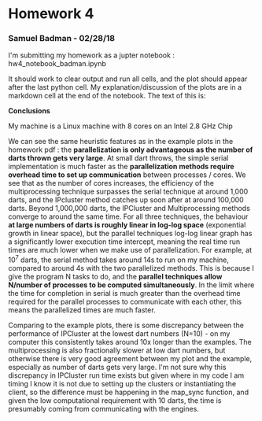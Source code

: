 # Homework 4

### Samuel Badman - 02/28/18

I'm submitting my homework as a jupter notebook :
 hw4_notebook_badman.ipynb
 
It should work to clear output and run all cells, and the plot should appear 
after the last python cell. My explanation/discussion of the plots are in a 
markdown cell at the end of the notebook. The text of this is:


__Conclusions__

My machine is a Linux machine with 8 cores on an Intel 2.8 GHz Chip 

We can see the same heuristic features as in the example plots in the homework pdf : the __parallelization is only advantageous as the number of darts thrown gets very large__. At small dart throws, the simple serial implementation is much faster as the __parallelization methods require overhead time to set up communication__ between processes / cores. We see that as the number of cores increases, the efficiency of the multiprocessing technique surpasses the serial technique at around 1,000 darts, and the IPcluster method catches up soon after at around 100,000 darts. Beyond 1,000,000 darts, the IPCluster and Multiprocessing methods converge to around the same time. For all three techniques, the behaviour __at large numbers of darts is roughly linear in log-log space__ (exponential growth in linear space), but the parallel techniques log-log linear graph has a significantly lower execution time intercept, meaning the real time run times are much lower when we make use of parallelization. For example, at $10^7$ darts, the serial method takes around 14s to run on my machine, compared to around 4s with the two parallelized methods. This is because I give the program N tasks to do, and the __parallel techniques allow N/number of processes to be computed simultaneously__. In the limit where the time for completion in serial is much greater than the overhead time required for the parallel processes to communicate with each other, this means the parallelized times are much faster.

Comparing to the example plots, there is some discrepancy between the performance of IPCluster at the lowest dart numbers (N=10) - on my computer this consistently takes around 10x longer than the examples. The multiprocessing is also fractionally slower at low dart numbers, but otherwise there is very good agreement between my plot and the example, especially as number of darts gets very large. I'm not sure why this discrepancy in IPCluster run time exists but given where in my code I am timing I know it is not due to setting up the clusters or instantiating the client, so the difference must be happening in the map_sync function, and given the low computational requirement with 10 darts, the time is presumably coming from communicating with the engines.


